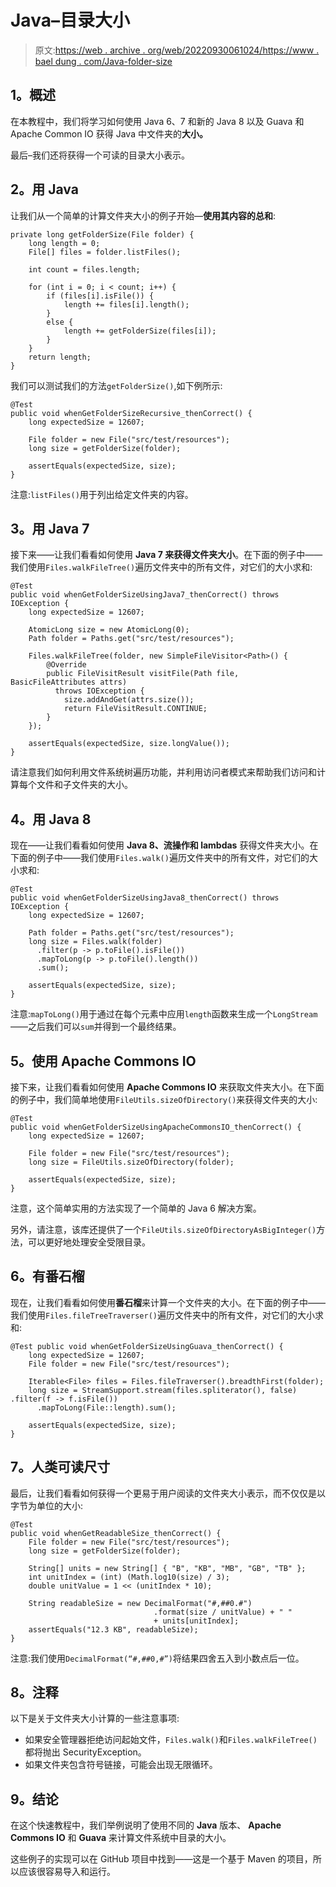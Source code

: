 # Java–目录大小

> 原文:[https://web . archive . org/web/20220930061024/https://www . bael dung . com/Java-folder-size](https://web.archive.org/web/20220930061024/https://www.baeldung.com/java-folder-size)

## **1。概述**

在本教程中，我们将学习如何使用 Java 6、7 和新的 Java 8 以及 Guava 和 Apache Common IO 获得 Java 中文件夹的**大小。**

最后–我们还将获得一个可读的目录大小表示。

## **2。用 Java**

让我们从一个简单的计算文件夹大小的例子开始—**使用其内容的总和**:

```
private long getFolderSize(File folder) {
    long length = 0;
    File[] files = folder.listFiles();

    int count = files.length;

    for (int i = 0; i < count; i++) {
        if (files[i].isFile()) {
            length += files[i].length();
        }
        else {
            length += getFolderSize(files[i]);
        }
    }
    return length;
}
```

我们可以测试我们的方法`getFolderSize()`,如下例所示:

```
@Test
public void whenGetFolderSizeRecursive_thenCorrect() {
    long expectedSize = 12607;

    File folder = new File("src/test/resources");
    long size = getFolderSize(folder);

    assertEquals(expectedSize, size);
}
```

注意:`listFiles()`用于列出给定文件夹的内容。

## **3。用 Java 7**

接下来——让我们看看如何使用 **Java 7 来获得文件夹大小**。在下面的例子中——我们使用`Files.walkFileTree()`遍历文件夹中的所有文件，对它们的大小求和:

```
@Test
public void whenGetFolderSizeUsingJava7_thenCorrect() throws IOException {
    long expectedSize = 12607;

    AtomicLong size = new AtomicLong(0);
    Path folder = Paths.get("src/test/resources");

    Files.walkFileTree(folder, new SimpleFileVisitor<Path>() {
        @Override
        public FileVisitResult visitFile(Path file, BasicFileAttributes attrs) 
          throws IOException {
            size.addAndGet(attrs.size());
            return FileVisitResult.CONTINUE;
        }
    });

    assertEquals(expectedSize, size.longValue());
}
```

请注意我们如何利用文件系统树遍历功能，并利用访问者模式来帮助我们访问和计算每个文件和子文件夹的大小。

## **4。用 Java 8**

现在——让我们看看如何使用 **Java 8、流操作和 lambdas** 获得文件夹大小。在下面的例子中——我们使用`Files.walk()`遍历文件夹中的所有文件，对它们的大小求和:

```
@Test
public void whenGetFolderSizeUsingJava8_thenCorrect() throws IOException {
    long expectedSize = 12607;

    Path folder = Paths.get("src/test/resources");
    long size = Files.walk(folder)
      .filter(p -> p.toFile().isFile())
      .mapToLong(p -> p.toFile().length())
      .sum();

    assertEquals(expectedSize, size);
}
```

注意:`mapToLong()`用于通过在每个元素中应用`length`函数来生成一个`LongStream`——之后我们可以`sum`并得到一个最终结果。

## **5。使用 Apache Commons IO**

接下来，让我们看看如何使用 **Apache Commons IO** 来获取文件夹大小。在下面的例子中，我们简单地使用`FileUtils.sizeOfDirectory()`来获得文件夹的大小:

```
@Test
public void whenGetFolderSizeUsingApacheCommonsIO_thenCorrect() {
    long expectedSize = 12607;

    File folder = new File("src/test/resources");
    long size = FileUtils.sizeOfDirectory(folder);

    assertEquals(expectedSize, size);
}
```

注意，这个简单实用的方法实现了一个简单的 Java 6 解决方案。

另外，请注意，该库还提供了一个`FileUtils.sizeOfDirectoryAsBigInteger()`方法，可以更好地处理安全受限目录。

## **6。有番石榴**

现在，让我们看看如何使用**番石榴**来计算一个文件夹的大小。在下面的例子中——我们使用`Files.fileTreeTraverser()`遍历文件夹中的所有文件，对它们的大小求和:

```
@Test public void whenGetFolderSizeUsingGuava_thenCorrect() { 
    long expectedSize = 12607; 
    File folder = new File("src/test/resources"); 

    Iterable<File> files = Files.fileTraverser().breadthFirst(folder);
    long size = StreamSupport.stream(files.spliterator(), false) .filter(f -> f.isFile()) 
      .mapToLong(File::length).sum(); 

    assertEquals(expectedSize, size); 
}
```

## **7。人类可读尺寸**

最后，让我们看看如何获得一个更易于用户阅读的文件夹大小表示，而不仅仅是以字节为单位的大小:

```
@Test
public void whenGetReadableSize_thenCorrect() {
    File folder = new File("src/test/resources");
    long size = getFolderSize(folder);

    String[] units = new String[] { "B", "KB", "MB", "GB", "TB" };
    int unitIndex = (int) (Math.log10(size) / 3);
    double unitValue = 1 << (unitIndex * 10);

    String readableSize = new DecimalFormat("#,##0.#")
                                .format(size / unitValue) + " " 
                                + units[unitIndex];
    assertEquals("12.3 KB", readableSize);
}
```

注意:我们使用`DecimalFormat(“#,##0,#”)`将结果四舍五入到小数点后一位。

## **8。注释**

以下是关于文件夹大小计算的一些注意事项:

*   如果安全管理器拒绝访问起始文件，`Files.walk()`和`Files.walkFileTree()`都将抛出 SecurityException。
*   如果文件夹包含符号链接，可能会出现无限循环。

## **9。结论**

在这个快速教程中，我们举例说明了使用不同的 **Java** 版本、 **Apache Commons IO** 和 **Guava** 来计算文件系统中目录的大小。

这些例子的实现可以在 GitHub 项目中找到——这是一个基于 Maven 的项目，所以应该很容易导入和运行。